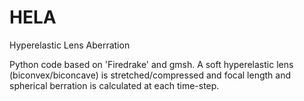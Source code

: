 # HELA
Hyperelastic Lens Aberration


Python code based on 'Firedrake' and gmsh. A soft hyperelastic lens (biconvex/biconcave) is stretched/compressed and focal length and spherical berration is calculated at each time-step.
